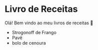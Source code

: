 <h1>Livro de Receitas</h1> 

Olá! Bem vindo ao meu livros de receitas :wave:	

- Strogonoff de Frango
- Pavê
- bolo de cenoura 
